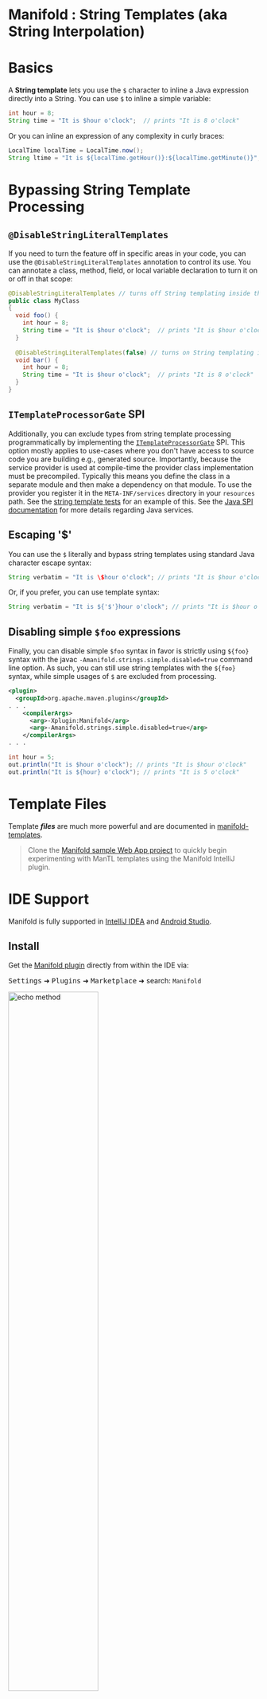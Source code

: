 # Manifold : String Templates (aka String Interpolation)

# Basics

A **String template** lets you use the `$` character to inline a Java expression directly into a String.  You can use `$`
to inline a simple variable:
```java
int hour = 8;
String time = "It is $hour o'clock";  // prints "It is 8 o'clock"
```
Or you can inline an expression of any complexity in curly braces:
```java
LocalTime localTime = LocalTime.now();
String ltime = "It is ${localTime.getHour()}:${localTime.getMinute()}"; // prints "It is 8:39"
```

# Bypassing String Template Processing

## `@DisableStringLiteralTemplates`

If you need to turn the feature off in specific areas in your code, you can use the `@DisableStringLiteralTemplates` 
annotation to control its use.  You can annotate a class, method, field, or local variable declaration to turn it on 
or off in that scope:
```java
@DisableStringLiteralTemplates // turns off String templating inside this class
public class MyClass
{
  void foo() {
    int hour = 8;
    String time = "It is $hour o'clock";  // prints "It is $hour o'clock"
  }
  
  @DisableStringLiteralTemplates(false) // turns on String templating inside this method
  void bar() {
    int hour = 8;
    String time = "It is $hour o'clock";  // prints "It is 8 o'clock"
  }
}
```

## `ITemplateProcessorGate` SPI

Additionally, you can exclude types from string template processing programmatically by implementing the
[`ITemplateProcessorGate`](https://github.com/manifold-systems/manifold/blob/master/manifold-deps-parent/manifold-strings/src/main/java/manifold/strings/api/ITemplateProcessorGate.java)
SPI. This option mostly applies to use-cases where you don't have access to source code you are building e.g., generated
source. Importantly, because the service provider is used at compile-time the provider class implementation must be
precompiled. Typically this means you define the class in a separate module and then make a dependency on that module.
To use the provider you register it in the `META-INF/services` directory in your `resources` path. See the
[string template tests](https://github.com/manifold-systems/manifold/tree/master/manifold-deps-parent/manifold-strings-test-excl)
for an example of this. See the [Java SPI documentation](https://docs.oracle.com/javase/8/docs/api/java/util/ServiceLoader.html)
for more details regarding Java services.
 
## Escaping '$'

You can use the `$` literally and bypass string templates using standard Java character escape syntax:
```java
String verbatim = "It is \$hour o'clock"; // prints "It is $hour o'clock"
```
Or, if you prefer, you can use template syntax:
```java
String verbatim = "It is ${'$'}hour o'clock"; // prints "It is $hour o'clock"
``` 

## Disabling simple `$foo` expressions
           
Finally, you can disable simple `$foo` syntax in favor is strictly using `${foo}` syntax with the javac
`-Amanifold.strings.simple.disabled=true` command line option. As such, you can still use string templates with the
`${foo}` syntax, while simple usages of `$` are excluded from processing.
                                                        
```xml
<plugin>
  <groupId>org.apache.maven.plugins</groupId>
. . .
    <compilerArgs>
      <arg>-Xplugin:Manifold</arg>
      <arg>-Amanifold.strings.simple.disabled=true</arg>
    </compilerArgs>
. . .
```
```java
int hour = 5;
out.println("It is $hour o'clock"); // prints "It is $hour o'clock"
out.println("It is ${hour} o'clock"); // prints "It is 5 o'clock"
```

# Template Files

Template **_files_** are much more powerful and are documented in [manifold-templates](https://github.com/manifold-systems/manifold/tree/master/manifold-deps-parent/manifold-templates).

> Clone the [Manifold sample Web App project](https://github.com/manifold-systems/manifold-sample-web-app) to quickly
begin experimenting with ManTL templates using the Manifold IntelliJ plugin.

# IDE Support 

Manifold is fully supported in [IntelliJ IDEA](https://www.jetbrains.com/idea/download) and [Android Studio](https://developer.android.com/studio).

## Install

Get the [Manifold plugin](https://plugins.jetbrains.com/plugin/10057-manifold) directly from within the IDE via:

<kbd>Settings</kbd> ➜ <kbd>Plugins</kbd> ➜ <kbd>Marketplace</kbd> ➜ search: `Manifold`

<p><img src="http://manifold.systems/images/ManifoldPlugin.png" alt="echo method" width="60%" height="60%"/></p>

## Sample Project

Experiment with the [Manifold Sample Project](https://github.com/manifold-systems/manifold-sample-project) via:

<kbd>File</kbd> ➜ <kbd>New</kbd> ➜ <kbd>Project from Version Control</kbd> ➜ <kbd>Git</kbd>

<p><img src="http://manifold.systems/images/OpenSampleProjectMenu.png" alt="echo method" width="60%" height="60%"/></p>

Enter: <kbd>https://github.com/manifold-systems/manifold-sample-project.git</kbd>

<p><img src="http://manifold.systems/images/OpenSampleProject.png" alt="echo method" width="60%" height="60%"/></p>

Use the [plugin](https://plugins.jetbrains.com/plugin/10057-manifold) to really boost your productivity. Use code
completion to conveniently access symbols within a string literal. Jump to symbol references, perform rename refactors,
etc.

# Setup

## Building this project

The `manifold-strings` project is defined with Maven.  To build it install Maven and run the following command.

```
mvn compile
```

## Using this project

The `manifold-strings` dependency works with all build tooling, including Maven and Gradle. It also works with Java
versions 8 - 21.

## Binaries

If you are *not* using Maven or Gradle, you can download the latest binaries [here](http://manifold.systems/docs.html#download).


## Gradle

>Note, if you are targeting **Android**, please see the [Android](http://manifold.systems/android.html) docs.

Here is a sample `build.gradle` script. Change `targetCompatibility` and `sourceCompatibility` to your desired Java
version (8 - 21), the script takes care of the rest. 
```groovy
plugins {
    id 'java'
}

group 'systems.manifold'
version '1.0-SNAPSHOT'

targetCompatibility = 11
sourceCompatibility = 11

repositories {
    jcenter()
    maven { url 'https://oss.sonatype.org/content/repositories/snapshots/' }
}

dependencies {
    testImplementation 'junit:junit:4.12'
    // Add manifold to -processorpath for javac
    annotationProcessor 'systems.manifold:manifold-strings:2024.1.1'
    testAnnotationProcessor 'systems.manifold:manifold-strings:2024.1.1'
}

if (JavaVersion.current() != JavaVersion.VERSION_1_8 &&
    sourceSets.main.allJava.files.any {it.name == "module-info.java"}) {
    tasks.withType(JavaCompile) {
        // if you DO define a module-info.java file:
        options.compilerArgs += ['-Xplugin:Manifold', '--module-path', it.classpath.asPath]
    }
} else {
    tasks.withType(JavaCompile) {
        // If you DO NOT define a module-info.java file:
        options.compilerArgs += ['-Xplugin:Manifold']
    }
}
```
Use with accompanying `settings.gradle` file:
```groovy
rootProject.name = 'MyProject'
```
If you are using `module-info` files, you must declare a *static* dependency on `manifold`.
```java
module MyProject {
    requires static manifold;
}
```

## Maven

```xml
<?xml version="1.0" encoding="UTF-8"?>
<project xmlns="http://maven.apache.org/POM/4.0.0" xmlns:xsi="http://www.w3.org/2001/XMLSchema-instance" xsi:schemaLocation="http://maven.apache.org/POM/4.0.0 http://maven.apache.org/maven-v4_0_0.xsd">
    <modelVersion>4.0.0</modelVersion>

    <groupId>com.example</groupId>
    <artifactId>my-strings-app</artifactId>
    <version>0.1-SNAPSHOT</version>

    <name>My StringTemplates App</name>

    <properties>
        <!-- set latest manifold version here --> 
        <manifold.version>2024.1.1</manifold.version>
    </properties>

    <!--Add the -Xplugin:Manifold argument for the javac compiler-->
    <build>
        <plugins>
            <plugin>
                <groupId>org.apache.maven.plugins</groupId>
                <artifactId>maven-compiler-plugin</artifactId>
                <version>3.8.0</version>
                <configuration>
                    <source>11</source>
                    <target>11</target>
                    <encoding>UTF-8</encoding>
                    <compilerArgs>
                        <!-- Configure manifold plugin -->
                        <arg>-Xplugin:Manifold</arg>
                    </compilerArgs>
                    <!-- Add the processor path for the plugin -->
                    <annotationProcessorPaths>
                        <path>
                            <groupId>systems.manifold</groupId>
                            <artifactId>manifold-strings</artifactId>
                            <version>${manifold.version}</version>
                        </path>
                    </annotationProcessorPaths>
                </configuration>
            </plugin>
        </plugins>
    </build>
</project>
```
If you are using `module-info` files, you must declare a *static* dependency on `manifold`.
```java
module my.strings.app {
    requires static manifold;
}
```

# License

Open source Manifold is free and licensed under the [Apache 2.0](http://www.apache.org/licenses/LICENSE-2.0) license.  

# Versioning

For the versions available, see the [tags on this repository](https://github.com/manifold-systems/manifold/tags).

# Author

* [Scott McKinney](mailto:scott@manifold.systems)


